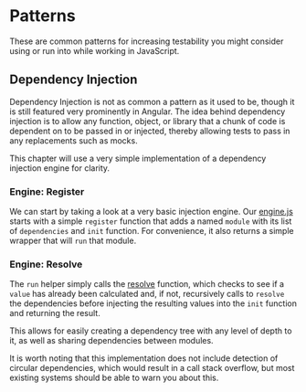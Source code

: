 # Patterns

These are common patterns for increasing testability you might consider using or run into while working in JavaScript.

## Dependency Injection

Dependency Injection is not as common a pattern as it used to be, though it is still featured very prominently in
Angular. The idea behind dependency injection is to allow any function, object, or library that a chunk of code is
dependent on to be passed in or injected, thereby allowing tests to pass in any replacements such as mocks.

This chapter will use a very simple implementation of a dependency injection engine for clarity.

### Engine: Register

We can start by taking a look at a very basic injection engine. Our [engine.js](/Patterns/injection/engine.js#L1-13) starts with
a simple `register` function that adds a named `module` with its list of `dependencies` and `init` function. For convenience,
it also returns a simple wrapper that will `run` that module.

### Engine: Resolve

The `run` helper simply calls the [resolve](/Patterns/injection/engine.js#L15-29) function, which checks to see if a `value` has already
been calculated and, if not, recursively calls to `resolve` the dependencies before injecting the resulting values into the `init`
function and returning the result.

This allows for easily creating a dependency tree with any level of depth to it, as well as sharing dependencies between modules.

It is worth noting that this implementation does not include detection of circular dependencies, which would result in a call stack overflow,
but most existing systems should be able to warn you about this.
